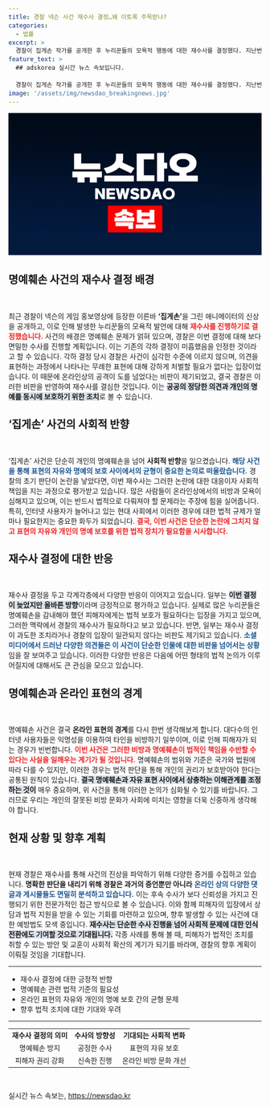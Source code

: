 ```yaml
---
title: 경찰 넥슨 사건 재수사 결정…왜 이토록 주목받나?
categories:
  - 법률
excerpt: >
  경찰이 집게손 작가를 공개한 후 누리꾼들의 모욕적 행동에 대한 재수사를 결정했다. 지난번 각하 결정이 미흡했다는 반성을 바탕으로, 온라인 공격의 도를 넘은 사례에 대해 철저히 조사할 방침이다. 클릭을 유도하는 반전이 기다립니다!
feature_text: >
  ## adskorea 실시간 뉴스 속보입니다.

  경찰이 집게손 작가를 공개한 후 누리꾼들의 모욕적 행동에 대한 재수사를 결정했다. 지난번 각하 결정이 미흡했다는 반성을 바탕으로, 온라인 공격의 도를 넘은 사례에 대해 철저히 조사할 방침이다. 클릭을 유도하는 반전이 기다립니다!
image: '/assets/img/newsdao_breakingnews.jpg'
---
```


<p><img src="/assets/img/newsdao_breakingnews.jpg" alt="adskorea 속보" /></p>

<h2 data-ke-size="size26">명예훼손 사건의 재수사 결정 배경</h2>

<p data-ke-size="size16">&nbsp;</p>

<p>최근 경찰이 넥슨의 게임 홍보영상에 등장한 이른바 <b>‘집게손’</b>을 그린 애니메이터의 신상을 공개하고, 이로 인해 발생한 누리꾼들의 모욕적 발언에 대해 <b><span style="color: #ee2323;">재수사를 진행하기로 결정했습니다.</span></b> 사건의 배경은 명예훼손 문제가 얽혀 있으며, 경찰은 이번 결정에 대해 보다 면밀한 수사를 진행할 계획입니다. 이는 기존의 각하 결정이 미흡했음을 인정한 것이라고 할 수 있습니다. 각하 결정 당시 경찰은 사건이 심각한 수준에 이르지 않으며, 의견을 표현하는 과정에서 나타나는 무례한 표현에 대해 강하게 처벌할 필요가 없다는 입장이었습니다. 이 때문에 온라인상의 공격이 도를 넘었다는 비판이 제기되었고, 결국 경찰은 이러한 비판을 반영하여 재수사를 결심한 것입니다. 이는 <b><span style="background-color: #21538527;">공공의 정당한 의견과 개인의 명예를 동시에 보호하기 위한 조치</span></b>로 볼 수 있습니다.</p></p>

<h2 data-ke-size="size26">‘집게손’ 사건의 사회적 반향</h2>

<p data-ke-size="size16">&nbsp;</p>

<p>‘집게손’ 사건은 단순히 개인의 명예훼손을 넘어 <b>사회적 반향</b>을 일으켰습니다. <b><span style="color: #1a5490;">해당 사건을 통해 표현의 자유와 명예의 보호 사이에서의 균형이 중요한 논의로 떠올랐습니다.</span></b> 경찰의 초기 판단이 논란을 낳았다면, 이번 재수사는 그러한 논란에 대한 대응이자 사회적 책임을 지는 과정으로 평가받고 있습니다. 많은 사람들이 온라인상에서의 비방과 모욕이 심해지고 있으며, 이는 반드시 법적으로 다뤄져야 할 문제라는 주장에 힘을 실어줍니다. 특히, 인터넷 사용자가 늘어나고 있는 현대 사회에서 이러한 경우에 대한 법적 규제가 얼마나 필요한지는 중요한 화두가 되었습니다. <b><span style="color: #ee2323;">결국, 이번 사건은 단순한 논란에 그치지 않고 표현의 자유와 개인의 명예 보호를 위한 법적 장치가 필요함을 시사합니다.</span></b></p>

<h2 data-ke-size="size26">재수사 결정에 대한 반응</h2>

<p data-ke-size="size16">&nbsp;</p>

<p>재수사 결정을 두고 각계각층에서 다양한 반응이 이어지고 있습니다. 일부는 <b><span style="background-color: #21538527;">이번 결정이 늦었지만 올바른 방향</span></b>이라며 긍정적으로 평가하고 있습니다. 실제로 많은 누리꾼들은 명예훼손을 감내해야 했던 피해자에게는 법적 보호가 필요하다는 입장을 가지고 있으며, 그러한 맥락에서 경찰의 재수사가 필요하다고 보고 있습니다. 반면, 일부는 재수사 결정이 과도한 조치라거나 경찰의 입장이 일관되지 않다는 비판도 제기되고 있습니다. <b><span style="color: #1a5490;">소셜 미디어에서 드러난 다양한 의견들은 이 사건이 단순한 인물에 대한 비판을 넘어서는 상황</span></b>임을 잘 보여주고 있습니다. 이러한 다양한 반응은 다음에 어떤 형태의 법적 논의가 이루어질지에 대해서도 큰 관심을 모으고 있습니다.</p>

<h2 data-ke-size="size26">명예훼손과 온라인 표현의 경계</h2>

<p data-ke-size="size16">&nbsp;</p>

<p>명예훼손 사건은 결국 <b>온라인 표현의 경계</b>를 다시 한번 생각해보게 합니다. 대다수의 인터넷 사용자들은 익명성을 이용하여 타인을 비방하기 일쑤이며, 이로 인해 피해자가 되는 경우가 빈번합니다. <b><span style="color: #ee2323;">이번 사건은 그러한 비방과 명예훼손이 법적인 책임을 수반할 수 있다는 사실을 일깨우는 계기가 될 것입니다.</span></b> 명예훼손의 범위와 기준은 국가와 법원에 따라 다를 수 있지만, 이러한 경우는 법적 판단을 통해 개인의 권리가 보호받아야 한다는 공통된 원칙이 있습니다. <b><span style="background-color: #21538527;">결국 명예훼손과 자유 표현 사이에서 상충하는 이해관계를 조정하는 것이</span></b> 매우 중요하며, 위 사건을 통해 이러한 논의가 심화될 수 있기를 바랍니다. 그러므로 우리는 개인의 잘못된 비방 문화가 사회에 미치는 영향을 더욱 신중하게 생각해야 합니다.</p>

<h2 data-ke-size="size26">현재 상황 및 향후 계획</h2>

<p data-ke-size="size16">&nbsp;</p>

<p>현재 경찰은 재수사를 통해 사건의 진상을 파악하기 위해 다양한 증거를 수집하고 있습니다. <b>명확한 판단을 내리기 위해 경찰은 과거의 증언뿐만 아니라</b> <b><span style="color: #1a5490;">온라인 상의 다양한 댓글과 게시물들도 면밀히 분석하고 있습니다.</span></b> 이는 후속 수사가 보다 신뢰성을 가지고 진행되기 위한 전문가적인 접근 방식으로 볼 수 있습니다. 이와 함께 피해자의 입장에서 상담과 법적 지원을 받을 수 있는 기회를 마련하고 있으며, 향후 발생할 수 있는 사건에 대한 예방법도 모색 중입니다. <b><span style="background-color: #21538527;">재수사는 단순한 수사 진행을 넘어 사회적 문제에 대한 인식 전환에도 기여할 것으로 기대됩니다.</span></b> 각종 사례를 통해 볼 때, 피해자가 법적인 조치를 취할 수 있는 방안 및 교훈이 사회적 확산의 계기가 되기를 바라며, 경찰의 향후 계획이 이뤄질 것임을 기대합니다.</p>

<hr />

<ul>
<li>재수사 결정에 대한 긍정적 반향</li>
<li>명예훼손 관련 법적 기준의 필요성</li>
<li>온라인 표현의 자유와 개인의 명예 보호 간의 균형 문제</li>
<li>향후 법적 조치에 대한 기대와 우려</li>
</ul>

<hr />

<table style="width: 100%; border-collapse: collapse;">
<tr>
<td style="text-align: center; height: 17px;"><b>재수사 결정의 의미</b></td>
<td style="text-align: center; height: 17px;"><b>수사의 방향성</b></td>
<td style="text-align: center; height: 17px;"><b>기대되는 사회적 변화</b></td>
</tr>
<tr>
<td style="text-align: center; height: 17px;">명예훼손 방지</td>
<td style="text-align: center; height: 17px;">공정한 수사</td>
<td style="text-align: center; height: 17px;">표현의 자유 보호</td>
</tr>
<tr>
<td style="text-align: center; height: 17px;">피해자 권리 강화</td>
<td style="text-align: center; height: 17px;">신속한 진행</td>
<td style="text-align: center; height: 17px;">온라인 비방 문화 개선</td>
</tr>
</table>

<p data-ke-size="size16">&nbsp;</p>
실시간 뉴스 속보는, <a href="https://newsdao.kr" rel="dofollow">https://newsdao.kr</a>


